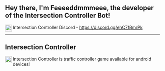 ## Hey there, I'm Feeeeddmmmeee, the developer of the Intersection Controller Bot!

<img align="left" alt="IC Discord" width="22px" src="https://cdn4.iconfinder.com/data/icons/logos-and-brands/512/91_Discord_logo_logos-512.png"/> Intersection Controller Discord - https://discord.gg/ehC7fBmrPk

---

## Intersection Controller 
<img align="left" alt="IC" width="22px" src="https://play-lh.googleusercontent.com/rk_fmW-F0xAkgVrtb4bH1THLjwp70UQshzZce7p2t7KuwB37OWtoNrafe2-pkqaRfDc"/> Intersection Controller is traffic controller game available for android devices! 

